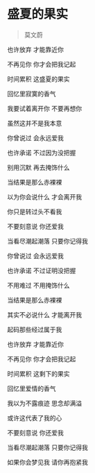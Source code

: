 # 盛夏的果实
> 莫文蔚

也许放弃 才能靠近你

不再见你 你才会把我记起

时间累积 这盛夏的果实

回忆里寂寞的香气

我要试着离开你 不要再想你

虽然这并不是我本意

你曾说过 会永远爱我

也许承诺 不过因为没把握

别用沉默 再去掩饰什么

当结果是那么赤裸裸

以为你会说什么 才会离开我

你只是转过头不看我

不要刻意说 你还爱我

当看尽潮起潮落 只要你记得我

你曾说过 会永远爱我

也许承诺 不过证明没把握

不用难过 不用掩饰什么

当结果是那么赤裸裸

其实不必说什么 才能离开我

起码那些经过属于我

也许放弃 才能靠近你

不再见你 你才会把我记起

时间累积 这剩下的果实

回忆里爱情的香气

我以为不露痕迹 思念却满溢

或许这代表了我的心

不要刻意说 你还爱我

当看尽潮起潮落 只要你记得我

如果你会梦见我 请你再抱紧我